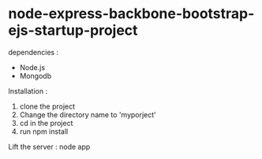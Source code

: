 node-express-backbone-bootstrap-ejs-startup-project
==========================================

dependencies :

- Node.js
- Mongodb


Installation :
1) clone the project
2) Change the directory name to 'myporject'
3) cd in the project
4) run npm install

Lift the server :
node app
